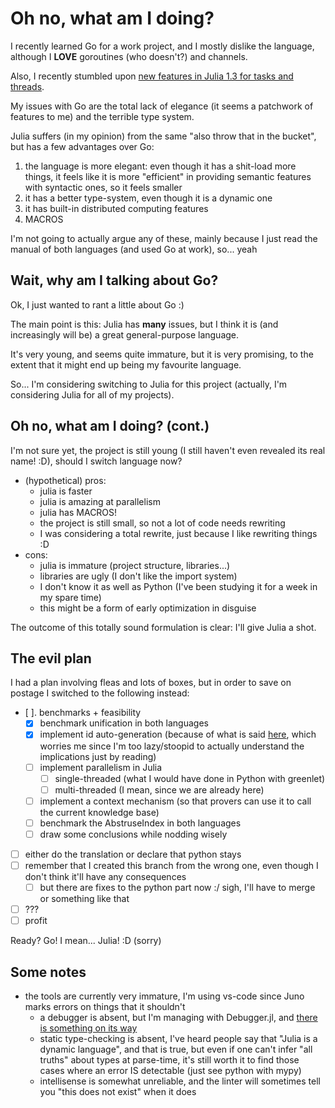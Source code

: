 # Oh no, what am I doing?

I recently learned Go for a work project, and I mostly dislike the language, although I **LOVE** goroutines (who doesn't?) and channels.

Also, I recently stumbled upon [new features in Julia 1.3 for tasks and threads](https://docs.julialang.org/en/v1/NEWS/#Multi-threading-changes-1).

My issues with Go are the total lack of elegance (it seems a patchwork of features to me) and the terrible type system.

Julia suffers (in my opinion) from the same "also throw that in the bucket", but has a few advantages over Go:

1. the language is more elegant: even though it has a shit-load more things, it feels like it is more "efficient" in providing semantic features with syntactic ones, so it feels smaller
2. it has a better type-system, even though it is a dynamic one
3. it has built-in distributed computing features
4. MACROS

I'm not going to actually argue any of these, mainly because I just read the manual of both languages (and used Go at work), so... yeah

## Wait, why am I talking about Go?

Ok, I just wanted to rant a little about Go :)

The main point is this: Julia has **many** issues, but I think it is (and increasingly will be) a great general-purpose language.

It's very young, and seems quite immature, but it is very promising, to the extent that it might end up being my favourite language.

So... I'm considering switching to Julia for this project (actually, I'm considering Julia for all of my projects).

## Oh no, what am I doing? (cont.)

I'm not sure yet, the project is still young (I still haven't even revealed its real name! :D), should I switch language now?

- (hypothetical) pros:
  - julia is faster
  - julia is amazing at parallelism
  - julia has MACROS!
  - the project is still small, so not a lot of code needs rewriting
  - I was considering a total rewrite, just because I like rewriting things :D
- cons:
  - julia is immature (project structure, libraries...)
  - libraries are ugly (I don't like the import system)
  - I don't know it as well as Python (I've been studying it for a week in my spare time)
  - this might be a form of early optimization in disguise

The outcome of this totally sound formulation is clear: I'll give Julia a shot.

## The evil plan

I had a plan involving fleas and lots of boxes, but in order to save on postage I switched to the following instead:

- [ ]. benchmarks + feasibility
  - [x] benchmark unification in both languages
  - [x] implement id auto-generation (because of what is said [here](https://docs.julialang.org/en/v1/manual/modules/#Module-initialization-and-precompilation-1), which worries me since I'm too lazy/stoopid to actually understand the implications just by reading)
  - [ ] implement parallelism in Julia
    - [ ] single-threaded (what I would have done in Python with greenlet)
    - [ ] multi-threaded (I mean, since we are already here)
  - [ ] implement a context mechanism (so that provers can use it to call the current knowledge base)
  - [ ] benchmark the AbstruseIndex in both languages
  - [ ] draw some conclusions while nodding wisely
- [ ] either do the translation or declare that python stays
- [ ] remember that I created this branch from the wrong one, even though I don't think it'll have any consequences
  - [ ] but there are fixes to the python part now :/ sigh, I'll have to merge or something like that
- [ ] ???
- [ ] profit

Ready? Go! I mean... Julia! :D (sorry)

## Some notes

- the tools are currently very immature, I'm using vs-code since Juno marks errors on things that it shouldn't
  - a debugger is absent, but I'm managing with Debugger.jl, and [there is something on its way](https://github.com/julia-vscode/julia-vscode/issues/125)
  - static type-checking is absent, I've heard people say that "Julia is a dynamic language", and that is true, but even if one can't infer "all truths" about types at parse-time, it's still worth it to find those cases where an error IS detectable (just see python with mypy)
  - intellisense is somewhat unreliable, and the linter will sometimes tell you "this does not exist" when it does